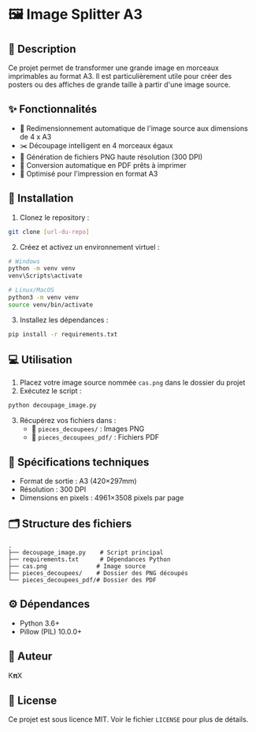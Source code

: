 # 🖼️ Image Splitter A3 

## 📝 Description
Ce projet permet de transformer une grande image en morceaux imprimables au format A3. Il est particulièrement utile pour créer des posters ou des affiches de grande taille à partir d'une image source.

## ✨ Fonctionnalités
- 🔄 Redimensionnement automatique de l'image source aux dimensions de 4 x A3
- ✂️ Découpage intelligent en 4 morceaux égaux
- 📄 Génération de fichiers PNG haute résolution (300 DPI)
- 📑 Conversion automatique en PDF prêts à imprimer
- 🎯 Optimisé pour l'impression en format A3

## 🚀 Installation

1. Clonez le repository :
```bash
git clone [url-du-repo]
```

2. Créez et activez un environnement virtuel :
```bash
# Windows
python -m venv venv
venv\Scripts\activate

# Linux/MacOS
python3 -m venv venv
source venv/bin/activate
```

3. Installez les dépendances :
```bash
pip install -r requirements.txt
```

## 💻 Utilisation

1. Placez votre image source nommée `cas.png` dans le dossier du projet
2. Exécutez le script :
```bash
python decoupage_image.py
```

3. Récupérez vos fichiers dans :
   - 📁 `pieces_decoupees/` : Images PNG
   - 📁 `pieces_decoupees_pdf/` : Fichiers PDF

## 📏 Spécifications techniques
- Format de sortie : A3 (420×297mm)
- Résolution : 300 DPI
- Dimensions en pixels : 4961×3508 pixels par page

## 🗂️ Structure des fichiers
```
.
├── decoupage_image.py    # Script principal
├── requirements.txt      # Dépendances Python
├── cas.png              # Image source
├── pieces_decoupees/    # Dossier des PNG découpés
└── pieces_decoupees_pdf/# Dossier des PDF
```

## ⚙️ Dépendances
- Python 3.6+
- Pillow (PIL) 10.0.0+

## 👤 Auteur
K𝛑X

## 📜 License
Ce projet est sous licence MIT. Voir le fichier `LICENSE` pour plus de détails.
